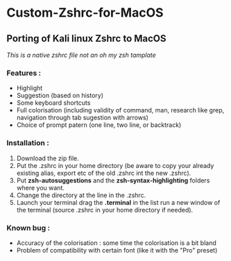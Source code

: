 # Custom-Zshrc-for-MacOS

## Porting of Kali linux Zshrc to MacOS

*This is a native zshrc file not an oh my zsh tamplate*

### Features : 
- Highlight 
- Suggestion (based on history)
- Some keyboard shortcuts 
- Full colorisation (including validity of command, man, research like grep, navigation through tab sugestion with arrows)
- Choice of prompt patern (one line, two line, or backtrack)

### Installation :

1. Download the zip file. 
2. Put the .zshrc in your home directory (be aware to copy your already existing alias, export etc of the old .zshrc int the new .zshrc). 
3. Put **zsh-autosuggestions** and the **zsh-syntax-highlighting** folders where you want.
4. Change the directory at the line        in the .zshrc.
5. Launch your terminal drag the **.terminal** in the list run a new window of the terminal (source .zshrc in your home directory if needed).  


### Known bug : 

- Accuracy of the colorisation : some time the colorisation is a bit bland
- Problem of compatibility with certain font (like it with the "Pro" preset)
